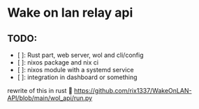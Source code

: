 # Wake on lan relay api

## TODO:

- [ ]: Rust part, web server, wol and cli/config
- [ ]: nixos package and nix ci
- [ ]: nixos module with a systemd service
- [ ]: integration in dashboard or something

rewrite of this in rust 🦀
https://github.com/rix1337/WakeOnLAN-API/blob/main/wol_api/run.py
